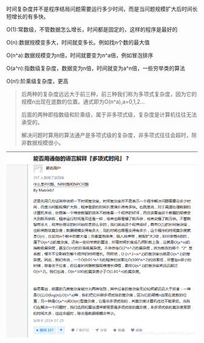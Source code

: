 时间复杂度并不是程序结局问题需要运行多少时间，而是当问题规模扩大后时间长短增长的有多快。

O(1):常数级，不管数据怎么增长，时间都是固定的，这样的程序是最好的

O(n):数据规模变多大，时间就变多长。例如找n个数的最大值

O(n^a):数据规模变为n倍，时间就要变为n^a倍，例如冒泡排序

O(a^n):指数级复杂度，数据变为n倍，时间就变为a^n倍，一些穷举类的算法

O(n!):阶乘级复杂度，更高

> 后两种的复杂度远远大于前三种，前三种我们称为多项式复杂度，因为它的规模n出现在底数的位置。通式即为O(n^a),a=0,1,2...
>
> 后面的两种即指数级和阶乘级，属于非多项式级，复杂度是计算机往往无法承受的。
>
> 解决问题时算用的算法通产是多项式级的复杂度，非多项式往往会超时，除非数据规模很小。

![](image/7.png)